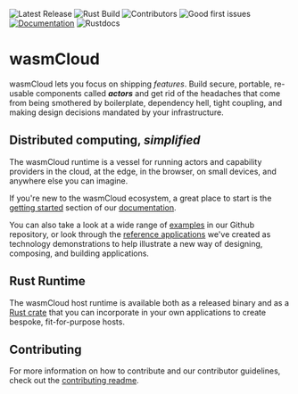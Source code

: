 ![Latest Release](https://img.shields.io/github/v/release/wasmcloud/wasmcloud?include_prereleases&sort=semver)
![Rust Build](https://img.shields.io/github/workflow/status/wasmcloud/wasmcloud/Rust/main)
![Contributors](https://img.shields.io/github/contributors/wasmcloud/wasmcloud)
![Good first issues](https://img.shields.io/github/issues/wasmcloud/wasmcloud/good%20first%20issue?label=good%20first%20issues)
[![Documentation](https://img.shields.io/badge/Docs-Documentation-blue)](https://wasmcloud.dev)
![Rustdocs](https://docs.rs/wasmcloud-host/badge.svg)

# wasmCloud

wasmCloud lets you focus on shipping _features_. Build secure, portable, re-usable components called **_actors_** and get rid of the headaches that come from being smothered by boilerplate, dependency hell, tight coupling, and making design decisions mandated by your infrastructure.

## Distributed computing, _simplified_

The wasmCloud runtime is a vessel for running actors and capability providers in the cloud, at the edge, in the browser, on small devices, and anywhere else you can imagine.

If you're new to the wasmCloud ecosystem, a great place to start is the [getting started](https://wasmcloud.dev/overview/getting-started/) section of our [documentation](https://wasmcloud.dev).

You can also take a look at a wide range of [examples](https://github.com/wasmCloud/examples) in our Github repository, or look through the [reference applications](https://wasmcloud.dev/reference/refapps/) we've created as technology demonstrations to help illustrate a new way of designing, composing, and building applications.

## Rust Runtime

The wasmCloud host runtime is available both as a released binary and as a [Rust crate](https://crates.io/crates/wasmcloud-host) that you can incorporate in your own applications to create bespoke, fit-for-purpose hosts.

## Contributing

For more information on how to contribute and our contributor guidelines, check out the [contributing readme](./CONTRIBUTING.md).
